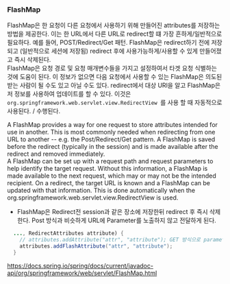 ### FlashMap

FlashMap은 한 요청이 다른 요청에서 사용하기 위해 만들어진 attributes를 저장하는 방법을 제공한다. 이는 한 URL에서 다른 URL로 redirect할 떄 가장 흔하게/일반적으로 필요하다. 예를 들어, POST/Redirect/Get 패턴.
FlashMap은 redirect하기 전에 저장되고 (일반적으로 세션에 저장됨) redirect 후에 사용가능하게/사용할 수 있게 만들어졌고 즉시 삭제된다.   
FlashMap은 요청 경로 및 요청 매개변수들을 가지고 설정하여서 타겟 요청 식별하는 것에 도움이 된다.
이 정보가 없으면 다음 요청에서 사용할 수 있는 FlashMap은 의도된 받는 사람이 될 수도 있고 아닐 수도 있다. redirect에서 대상 URl을 알고 FlashMap은 저 정보를 사용하여 업데이트를 할 수 있다. 이것은 `org.springframework.web.servlet.view.RedirectView `를 사용 할 때 자동적으로 사용된다. / 수행된다.

A FlashMap provides a way for one request to store attributes intended for use in another. This is most commonly needed when redirecting from one URL to another -- e.g. the Post/Redirect/Get pattern. A FlashMap is saved before the redirect (typically in the session) and is made available after the redirect and removed immediately.  
A FlashMap can be set up with a request path and request parameters to help identify the target request. Without this information, a FlashMap is made available to the next request, which may or may not be the intended recipient. On a redirect, the target URL is known and a FlashMap can be updated with that information. This is done automatically when the org.springframework.web.servlet.view.RedirectView is used.

- FlashMap은 Redirect전 session과 같은 장소에 저장한뒤 redirect 후 즉시 삭제한다. Post 방식과 비슷하게 URL에 Parameter를 노출하지 않고 전달하게 된다. 

```java
  ..., RedirectAttributes attribute) {
    // attributes.addAttribute("attr", "attribute"); GET 방식으로 parameter가 URL에 노출됨
    attributes.addFlashAttribute("attr", "attribute");
  }
```
https://docs.spring.io/spring/docs/current/javadoc-api/org/springframework/web/servlet/FlashMap.html

